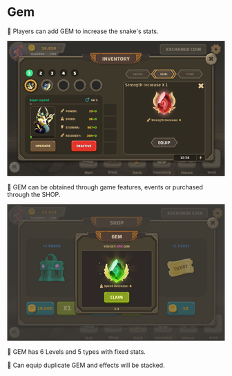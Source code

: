 # Gem

💎 Players can add GEM to increase the snake's stats.&#x20;

![](<../.gitbook/assets/Screenshot 2022-05-03 234232.png>)

💎 GEM can be obtained through game features, events or purchased through the SHOP.&#x20;

![](<../.gitbook/assets/Screenshot 2022-05-03 234023.png>)

💎 GEM has 6 Levels and 5 types with fixed stats.&#x20;

💎 Can equip duplicate GEM and effects will be stacked.

